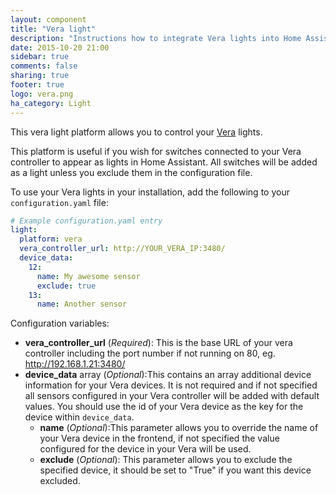 ```yaml
---
layout: component
title: "Vera light"
description: "Instructions how to integrate Vera lights into Home Assistant."
date: 2015-10-20 21:00
sidebar: true
comments: false
sharing: true
footer: true
logo: vera.png
ha_category: Light
---
```



This vera light platform allows you to control your [Vera](http://getvera.com/) lights.

This platform is useful if you wish for switches connected to your Vera controller to appear as lights in Home Assistant. All switches will be added as a light unless you exclude them in the configuration file.

To use your Vera lights in your installation, add the following to your `configuration.yaml` file:

```yaml
# Example configuration.yaml entry
light:
  platform: vera
  vera_controller_url: http://YOUR_VERA_IP:3480/
  device_data:
    12:
      name: My awesome sensor
      exclude: true
    13:
      name: Another sensor
```

Configuration variables:

- **vera_controller_url** (*Required*): This is the base URL of your vera controller including the port number if not running on 80, eg. http://192.168.1.21:3480/
- **device_data** array (*Optional*):This contains an array additional device information for your Vera devices. It is not required and if not specified all sensors configured in your Vera controller will be added with default values. You should use the id of your Vera device as the key for the device within `device_data`.
  - **name** (*Optional*):This parameter allows you to override the name of your Vera device in the frontend, if not specified the value configured for the device in your Vera will be used.
  - **exclude** (*Optional*): This parameter allows you to exclude the specified device, it should be set to "True" if you want this device excluded.
